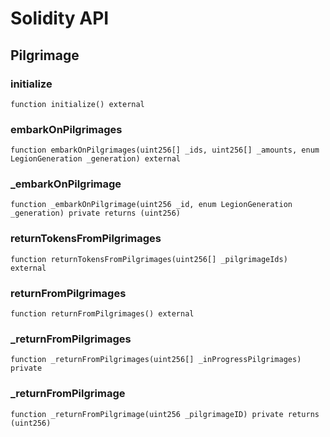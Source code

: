 # Solidity API

## Pilgrimage

### initialize

```solidity
function initialize() external
```

### embarkOnPilgrimages

```solidity
function embarkOnPilgrimages(uint256[] _ids, uint256[] _amounts, enum LegionGeneration _generation) external
```

### _embarkOnPilgrimage

```solidity
function _embarkOnPilgrimage(uint256 _id, enum LegionGeneration _generation) private returns (uint256)
```

### returnTokensFromPilgrimages

```solidity
function returnTokensFromPilgrimages(uint256[] _pilgrimageIds) external
```

### returnFromPilgrimages

```solidity
function returnFromPilgrimages() external
```

### _returnFromPilgrimages

```solidity
function _returnFromPilgrimages(uint256[] _inProgressPilgrimages) private
```

### _returnFromPilgrimage

```solidity
function _returnFromPilgrimage(uint256 _pilgrimageID) private returns (uint256)
```


